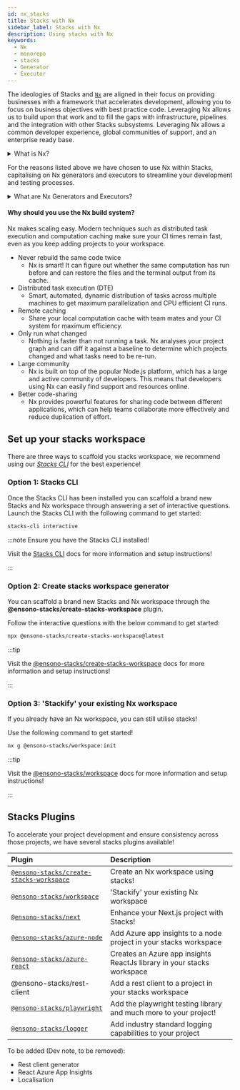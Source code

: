 ```yaml
---
id: nx_stacks
title: Stacks with Nx
sidebar_label: Stacks with Nx
description: Using stacks with Nx
keywords:
  - Nx
  - monorepo
  - stacks
  - Generator
  - Executor
---
```


The ideologies of Stacks and [`Nx`](https://nx.dev/) are aligned in their focus on providing businesses with a framework that accelerates development, allowing you to focus on business objectives with best practice code. Leveraging Nx allows us to build upon that work and to fill the gaps with infrastructure, pipelines and the integration with other Stacks subsystems. Leveraging Nx allows a common developer experience, global communities of support, and an enterprise ready base.

<details>
  <summary>What is Nx?</summary>
    <p>The Nx framework is a powerful tool that allows developers to easily build, test, and automate their applications. It is built on top of the popular open-source Node.js platform, and provides a streamlined and efficient workflow for building apps. With Nx, developers can easily manage their dependencies, automate tasks, and quickly test their applications.</p> 
    <p>Additionally, Nx provides powerful features such as code-sharing, optimized builds, and real-time feedback, making it an ideal choice for any developer looking to streamline their development process and improve their productivity.</p>

:::tip Find out more!
Find out more about Nx through their official [documentation](https://nx.dev/getting-started/intro)!
:::

</details>

For the reasons listed above we have chosen to use Nx within Stacks, capitalising on Nx generators and executors to streamline your development and testing processes.

<details>
  <summary>What are Nx Generators and Executors?</summary>
    <p>Nx generators and executors are two powerful features of the Nx build system that allow developers to quickly and easily generate new code and files for their projects, as well as to automate common tasks.</p>
    <p>Nx generators are templates that can be used to quickly generate new code and files for different types of projects, such as Angular applications, React components, and Node.js services. Developers can use these generators to quickly create the code and files they need, based on pre-defined templates, saving them time and effort.</p>
    <p>Nx executors, on the other hand, are scripts that can be used to automate common tasks, such as building, testing, and deploying code. Developers can use these executors to automate repetitive tasks and to streamline their workflow. Executors can also be customized to suit the specific needs of a project, making them a highly versatile tool.</p>
</details>

#### Why should you use the Nx build system?

Nx makes scaling easy. Modern techniques such as distributed task execution and computation caching make sure your CI times remain fast, even as you keep adding projects to your workspace.

- Never rebuild the same code twice
  - Nx is smart! It can figure out whether the same computation has run before and can restore the files and the terminal output from its cache.
- Distributed task execution (DTE)
  - Smart, automated, dynamic distribution of tasks across multiple machines to get maximum parallelization and CPU efficient CI runs.
- Remote caching
  - Share your local computation cache with team mates and your CI system for maximum efficiency.
- Only run what changed
  - Nothing is faster than not running a task. Nx analyses your project graph and can diff it against a baseline to determine which projects changed and what tasks need to be re-run.
- Large community
  - Nx is built on top of the popular Node.js platform, which has a large and active community of developers. This means that developers using Nx can easily find support and resources online.
- Better code-sharing
  - Nx provides powerful features for sharing code between different applications, which can help teams collaborate more effectively and reduce duplication of effort.

## Set up your stacks workspace

There are three ways to scaffold you stacks workspace, we recommend using our _[Stacks CLI](../stackscli/usage.mdx)_ for the best experience!

### Option 1: Stacks CLI

Once the Stacks CLI has been installed you can scaffold a brand new Stacks and Nx workspace through answering a set of interactive questions. Launch the Stacks CLI with the following command to get started:

```bash
stacks-cli interactive
```

:::note Ensure you have the Stacks CLI installed!

Visit the [Stacks CLI](../stackscli/usage.mdx) docs for more information and setup instructions!

:::

### Option 2: Create stacks workspace generator

You can scaffold a brand new Stacks and Nx workspace through the **@ensono-stacks/create-stacks-workspace** plugin.

Follow the interactive questions with the below command to get started:

```bash
npx @ensono-stacks/create-stacks-workspace@latest
```

:::tip

Visit the [@ensono-stacks/create-stacks-workspace](/docs/nx/create-stacks-workspace/ensono-stacks-create-stacks-workspace) docs for more information and setup instructions!

:::

### Option 3: 'Stackify' your existing Nx workspace

If you already have an Nx workspace, you can still utilise stacks!

Use the following command to get started!

```bash
nx g @ensono-stacks/workspace:init
```

:::tip

Visit the [@ensono-stacks/workspace](./workspace/plugin-information.md) docs for more information and setup instructions!

:::

## Stacks Plugins

To accelerate your project development and ensure consistency across those projects, we have several stacks plugins available!

| Plugin                                                                            | Description                                                            |
| :-------------------------------------------------------------------------------- | :--------------------------------------------------------------------- |
| [`@ensono-stacks/create-stacks-workspace`](ensono-stacks-create-stacks-workspace) | Create an Nx workspace using stacks!                                   |
| [`@ensono-stacks/workspace`](./workspace/plugin-information.md)                   | 'Stackify' your existing Nx workspace                                  |
| [`@ensono-stacks/next`](./next/plugin-information.md)                             | Enhance your Next.js project with Stacks!                              |
| [`@ensono-stacks/azure-node`](./azure-node/plugin-information.md)                 | Add Azure app insights to a node project in your stacks workspace      |
| [`@ensono-stacks/azure-react`](./azure-react/plugin-information.md)               | Creates an Azure app insights ReactJs library in your stacks workspace |
| @ensono-stacks/rest-client                                                        | Add a rest client to a project in your stacks workspace                |
| [`@ensono-stacks/playwright`](./playwright/plugin-information.md)                 | Add the playwright testing library and much more to your project!      |
| [`@ensono-stacks/logger`](./logger/plugin-information.md)                         | Add industry standard logging capabilities to your project             |

To be added (Dev note, to be removed):

- Rest client generator
- React Azure App Insights
- Localisation
